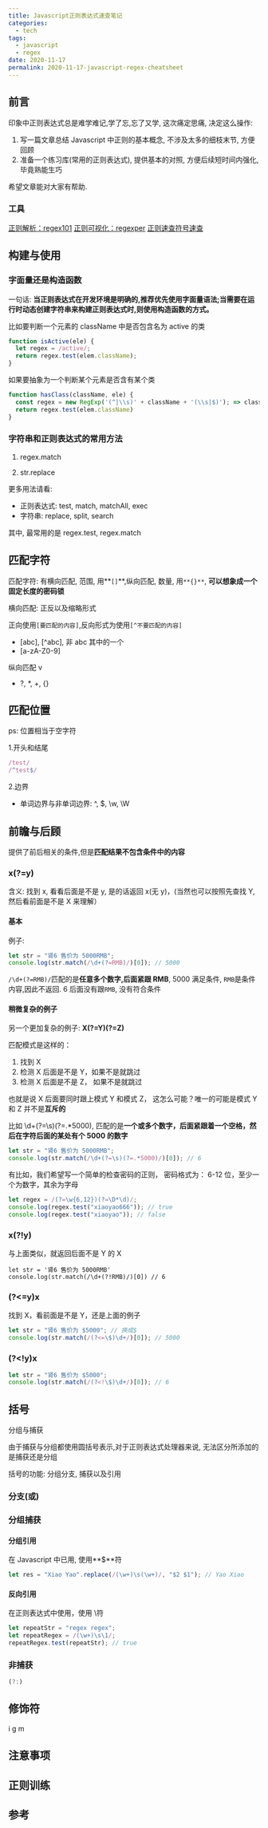 ```yaml
---
title: Javascript正则表达式速查笔记
categories:
  - tech
tags:
  - javascript
  - regex
date: 2020-11-17
permalink: 2020-11-17-javascript-regex-cheatsheet
---
```


## 前言

印象中正则表达式总是难学难记,学了忘,忘了又学, 这次痛定思痛, 决定这么操作:

1. 写一篇文章总结 Javascript 中正则的基本概念, 不涉及太多的细枝末节, 方便回顾
2. 准备一个练习库(常用的正则表达式), 提供基本的对照, 方便后续短时间内强化,毕竟熟能生巧

希望文章能对大家有帮助.

### 工具

[正则解析：regex101](https://regex101.com/)
[正则可视化：regexper](https://regexper.com/)
[正则速查符号速查](https://developer.mozilla.org/en-US/docs/Web/JavaScript/Guide/Regular_Expressions/Cheatsheet)

## 构建与使用

### 字面量还是构造函数

一句话: **当正则表达式在开发环境是明确的,推荐优先使用字面量语法;当需要在运行时动态创建字符串来构建正则表达式时,则使用构造函数的方式。**

比如要判断一个元素的 className 中是否包含名为 active 的类

```js
function isActive(ele) {
  let regex = /active/;
  return regex.test(elem.className);
}
```

如果要抽象为一个判断某个元素是否含有某个类

```js
function hasClass(className, ele) {
  const regex = new RegExp('(^|\\s)' + className + '(\\s|$)'); => className在构建的时候才知道
  return regex.test(elem.className)
}
```

### 字符串和正则表达式的常用方法

1. regex.match

2. str.replace

更多用法请看:

- 正则表达式: test, match, matchAll, exec
- 字符串: replace, split, search

其中, 最常用的是 regex.test, regex.match

## 匹配字符

匹配字符: 有横向匹配, 范围, 用**`[]`**,纵向匹配, 数量, 用`**{}**`, **可以想象成一个固定长度的密码锁**

横向匹配: 正反以及缩略形式

正向使用`[要匹配的内容]`,反向形式为使用`[^不要匹配的内容]`

- [abc], [^abc], 非 abc 其中的一个
- [a-zA-Z0-9]

纵向匹配 v

- ?, \*, +, {}

## 匹配位置

ps: 位置相当于空字符

1.开头和结尾

```js
/test/
/^test$/
```

2.边界

- 单词边界与非单词边界: ^, \$, \w, \W

## 前瞻与后顾

提供了前后相关的条件,但是**匹配结果不包含条件中的内容**

### x(?=y)

含义: 找到 x, 看看后面是不是 y, 是的话返回 x(无 y)，(当然也可以按照先查找 Y, 然后看前面是不是 X 来理解）

#### 基本

例子:

```js
let str = "肾6 售价为 5000RMB";
console.log(str.match(/\d+(?=RMB)/)[0]); // 5000
```

`/\d+(?=RMB)/`匹配的是**任意多个数字,后面紧跟 RMB**, 5000 满足条件, `RMB`是条件内容,因此不返回. 6 后面没有跟`RMB`, 没有符合条件

#### 稍微复杂的例子

另一个更加复杂的例子: **X(?=Y)(?=Z)**

匹配模式是这样的：

1. 找到 X
2. 检测 X 后面是不是 Y，如果不是就跳过
3. 检测 X 后面是不是 Z， 如果不是就跳过

也就是说 X 后面要同时跟上模式 Y 和模式 Z， 这怎么可能？唯一的可能是模式 Y 和 Z 并不是**互斥的**

比如 \d+(?=\s)(?=.\*5000), 匹配的是**一个或多个数字，后面紧跟着一个空格，然后在字符后面的某处有个 5000 的数字**

```js
let str = "肾6 售价为 5000RMB";
console.log(str.match(/\d+(?=\s)(?=.*5000)/)[0]); // 6
```

有比如，我们希望写一个简单的检查密码的正则， 密码格式为： 6-12 位，至少一个为数字，其余为字母

```js
let regex = /(?=\w{6,12})(?=\D*\d)/;
console.log(regex.test("xiaoyao666")); // true
console.log(regex.test("xiaoyao")); // false
```

### x(?!y)

与上面类似，就返回后面不是 Y 的 X

```
let str = '肾6 售价为 5000RMB'
console.log(str.match(/\d+(?!RMB)/)[0]) // 6
```

### (?<=y)x

找到 X，看前面是不是 Y，还是上面的例子

```js
let str = "肾6 售价为 $5000"; // 换成$
console.log(str.match(/(?<=\$)\d+/)[0]); // 5000
```

### (?<!y)x

```js
let str = "肾6 售价为 $5000";
console.log(str.match(/(?<!\$)\d+/)[0]); // 6
```

## 括号

分组与捕获

由于捕获与分组都使用圆括号表示,对于正则表达式处理器来说, 无法区分所添加的是捕获还是分组

括号的功能: 分组分支, 捕获以及引用

### 分支(或)

### 分组捕获

#### 分组引用

在 Javascript 中已用, 使用**$**符

```js
let res = "Xiao Yao".replace(/(\w+)\s(\w+)/, "$2 $1"); // Yao Xiao
```

#### 反向引用

在正则表达式中使用，使用 \\符

```js
let repeatStr = "regex regex";
let repeatRegex = /(\w+)\s\1/;
repeatRegex.test(repeatStr); // true
```

### 非捕获

```js
(?:)
```

## 修饰符

i
g
m

## 注意事项

## 正则训练

## 参考
